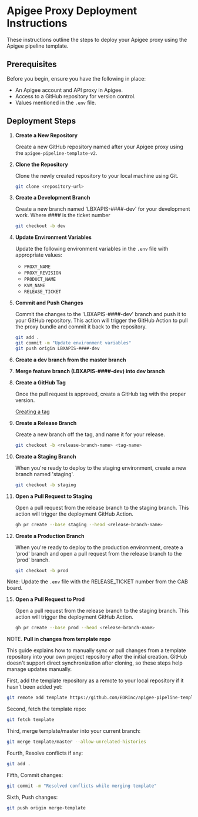 # Apigee Proxy Deployment Instructions

These instructions outline the steps to deploy your Apigee proxy using the Apigee pipeline template.

## Prerequisites

Before you begin, ensure you have the following in place:

- An Apigee account and API proxy in Apigee.
- Access to a GitHub repository for version control.
- Values mentioned in the `.env` file.

## Deployment Steps

1. **Create a New Repository**
   
   Create a new GitHub repository named after your Apigee proxy using the `apigee-pipeline-template-v2`.

2. **Clone the Repository**

   Clone the newly created repository to your local machine using Git.
   ```bash
   git clone <repository-url>

4. **Create a Development Branch**

   Create a new branch named 'LBXAPIS-####-dev' for your development work.  Where #### is the ticket number
   ```bash
   git checkout -b dev

6. **Update Environment Variables**

   Update the following environment variables in the `.env` file with appropriate values:

   - `PROXY_NAME`
   - `PROXY_REVISION`
   - `PRODUCT_NAME`
   - `KVM_NAME`
   - `RELEASE_TICKET`

7. **Commit and Push Changes**

   Commit the changes to the 'LBXAPIS-####-dev' branch and push it to your GitHub repository. This action will trigger the GitHub Action to pull the proxy bundle and commit it back to the repository.
   ```bash
   git add .
   git commit -m "Update environment variables"
   git push origin LBXAPIS-####-dev

8. **Create a dev branch from the master branch**

9. **Merge feature branch (LBXAPIS-####-dev) into dev branch**

10. **Create a GitHub Tag**

    Once the pull request is approved, create a GitHub tag with the proper version.

      [Creating a tag](https://docs.github.com/en/authentication/managing-access-to-your-organizations-repositories/assigning-tags-to-releases)

11. **Create a Release Branch**

    Create a new branch off the tag, and name it for your release.
      ```bash
      git checkout -b <release-branch-name> <tag-name>


12. **Create a Staging Branch**

    When you're ready to deploy to the staging environment, create a new branch named 'staging'.
      ```bash
      git checkout -b staging

13. **Open a Pull Request to Staging**

    Open a pull request from the release branch to the staging branch. This action will trigger the deployment GitHub Action.
      ```bash
      gh pr create --base staging --head <release-branch-name>


14. **Create a Production Branch**

    When you're ready to deploy to the production environment, create a 'prod' branch and open a pull request from the release branch to the 'prod' branch.

      ```bash
      git checkout -b prod

Note: Update the `.env` file with the RELEASE_TICKET number from the CAB board.

15. **Open a Pull Request to Prod**

    Open a pull request from the release branch to the staging branch. This action will trigger the deployment GitHub Action.
      ```bash
      gh pr create --base prod --head <release-branch-name>


NOTE. **Pull in changes from template repo**

This guide explains how to manually sync or pull changes from a template repository into your own project repository after the initial creation. GitHub doesn't support direct synchronization after cloning, so these steps help manage updates manually.


First, add the template repository as a remote to your local repository if it hasn't been added yet:
   ```bash
   git remote add template https://github.com/EDRInc/apigee-pipeline-template-v2.git
   ```
Second, fetch the template repo:
   ```bash
   git fetch template
   ```
Third, merge template/master into your current branch:
   ```bash
   git merge template/master --allow-unrelated-histories
   ```
Fourth, Resolve conflicts if any:
   ```bash
   git add .
   ```
Fifth, Commit changes:
   ```bash
   git commit -m "Resolved conflicts while merging template"
   ```
Sixth, Push changes:
   ```bash
   git push origin merge-template
   ```








